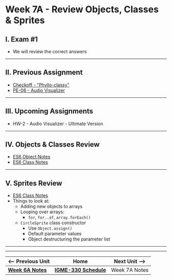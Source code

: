 # Week 7A - Review Objects, Classes & Sprites

## I. Exam #1
- We will review the correct answers

<hr>

## II. Previous Assignment
- [Checkoff - "Phyllo-classy"](../checkoffs/phyllo-classy.md)
- [PE-06 - Audio Visualizer](../pe/pe-06.md)

<hr>

## III. Upcoming Assignments
- HW-2 - Audio Visualizer - Ultimate Version

<hr>

## IV. Objects & Classes Review
- [ES6 Object Notes](../notes/object-notes.md)
- [ES6 Class Notes](../notes/es6-class-notes.md)

<hr>

## V. Sprites Review
- [ES6 Class Notes](../notes/es6-class-notes.md)
- Things to look at:
  - Adding new objects to arrays
  - Looping over arrays:
    - `for`, `for..of`, `array.forEach()`
  - `CircleSprite` class constructor
    - Use `Object.assign()`
    - Default parameter values
    - Object destructuring the parameter list




<hr><hr>


| <-- Previous Unit | Home | Next Unit -->
| --- | --- | --- 
| [**Week 6A Notes**](06A.md)  |  [**IGME-330 Schedule**](../schedule.md) | Week 7A Notes
